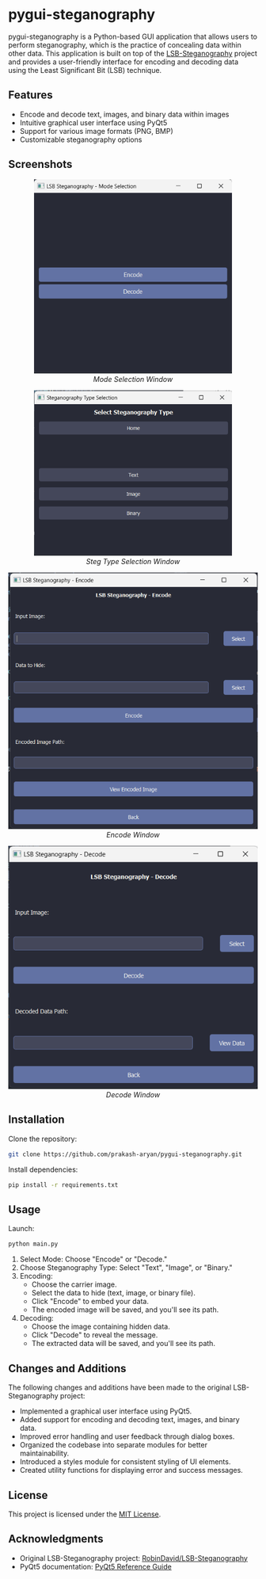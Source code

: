 # pygui-steganography

pygui-steganography is a Python-based GUI application that allows users to perform steganography, which is the practice of concealing data within other data. This application is built on top of the [LSB-Steganography](https://github.com/RobinDavid/LSB-Steganography) project and provides a user-friendly interface for encoding and decoding data using the Least Significant Bit (LSB) technique.

## Features

- Encode and decode text, images, and binary data within images
- Intuitive graphical user interface using PyQt5
- Support for various image formats (PNG, BMP)
- Customizable steganography options

## Screenshots

<p align="center">
  <img src="screenshots/mode_selection.png" alt="Mode Selection Window" width="400" />
  <br>
  <em>Mode Selection Window</em>
</p>

<p align="center">
  <img src="screenshots/steg_type_selection.png" alt="Steg Type Selection Window" width="400" />
  <br>
  <em>Steg Type Selection Window</em>
</p>

<p align="center">
  <img src="screenshots/encode.png" alt="Encode Window" width="600" />
  <br>
  <em>Encode Window</em>
</p>

<p align="center">
  <img src="screenshots/decode.png" alt="Decode Window" width="600" />
  <br>
  <em>Decode Window</em>
</p>

## Installation

Clone the repository:
```bash
git clone https://github.com/prakash-aryan/pygui-steganography.git
```

Install dependencies:
```bash
pip install -r requirements.txt
```

## Usage

Launch:
```bash
python main.py
```

1. Select Mode: Choose "Encode" or "Decode."
2. Choose Steganography Type: Select "Text", "Image", or "Binary."
3. Encoding:
   - Choose the carrier image.
   - Select the data to hide (text, image, or binary file).
   - Click "Encode" to embed your data.
   - The encoded image will be saved, and you'll see its path.
4. Decoding:
   - Choose the image containing hidden data.
   - Click "Decode" to reveal the message.
   - The extracted data will be saved, and you'll see its path.

## Changes and Additions

The following changes and additions have been made to the original LSB-Steganography project:

- Implemented a graphical user interface using PyQt5.
- Added support for encoding and decoding text, images, and binary data.
- Improved error handling and user feedback through dialog boxes.
- Organized the codebase into separate modules for better maintainability.
- Introduced a styles module for consistent styling of UI elements.
- Created utility functions for displaying error and success messages.




## License

This project is licensed under the [MIT License](LICENSE).

## Acknowledgments

- Original LSB-Steganography project: [RobinDavid/LSB-Steganography](https://github.com/RobinDavid/LSB-Steganography)
- PyQt5 documentation: [PyQt5 Reference Guide](https://doc.qt.io/qtforpython/)